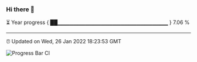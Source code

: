 ### Hi there 👋

⏳ Year progress { ██▁▁▁▁▁▁▁▁▁▁▁▁▁▁▁▁▁▁▁▁▁▁▁▁▁▁▁▁ } 7.06 %

---

⏰ Updated on Wed, 26 Jan 2022 18:23:53 GMT

![Progress Bar CI](https://github.com/ZhaoGui/ZhaoGui/workflows/Progress%20Bar%20CI/badge.svg)
